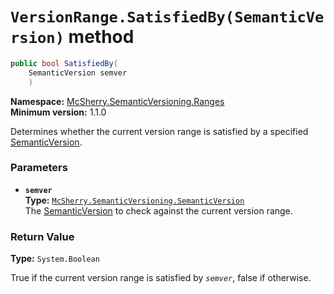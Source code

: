 # `VersionRange.SatisfiedBy(SemanticVersion)` method

```c#
public bool SatisfiedBy(
    SemanticVersion semver
    )
```

**Namespace:** [McSherry.SemanticVersioning.Ranges][1]  
**Minimum version:** 1.1.0

[1]: ../

Determines whether the current version range is satisfied
by a specified [SemanticVersion][2].

[2]: ../SemanticVersion


### Parameters

- **`semver`**  
  **Type:** [`McSherry.SemanticVersioning.SemanticVersion`][2]  
  The [SemanticVersion][2] to check against the current version
  range.
  

### Return Value

**Type:** `System.Boolean`

True if the current version range is satisfied by _`semver`_, 
false if otherwise.